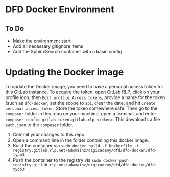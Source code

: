 # DFD Docker Environment

## To Do

- Make the environment start
- Add all necessary gitignore items
- Add the SphinxSearch container with a basic config

# Updating the Docker image

To update the Docker image, you need to have a personal access token for this GitLab instance. To acquire the token, open GitLab RLP, click on your profile icon, then `Edit profile`, `Access tokens`, provide a name for the token (such as `dfd-docker`, set the scope to `api`, clear the date, and hit `Create personal access token`. Store the token somewhere safe. Then go to the `composer` folder in this repo on your machine, open a terminal, and enter `composer config gitlab-token.gitlab.rlp <token>`. This downloads a file `auth.json` to the `composer` folder.

1. Commit your changes to this repo.
2. Open a command line in the folder containing this docker image.
3. Build the container via `sudo docker build -f Dockerfile -t registry.gitlab.rlp.net/adwmainz/digicademy/dfd/dfd-docker/dfd-typo3 .`
4. Push the container to the registry via `sudo docker push registry.gitlab.rlp.net/adwmainz/digicademy/dfd/dfd-docker/dfd-typo3`